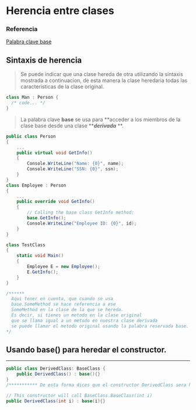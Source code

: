 # Herencia entre clases

### Referencia
[Palabra clave base](https://learn.microsoft.com/es-es/dotnet/csharp/language-reference/keywords/base)

## Sintaxis de herencia

> Se puede indicar que una clase hereda de otra utilizando la sintaxis mostrada a continuacion, de esta manera la clase heredaria todas las caracteristicas de la clase original.

```cs
class Man : Person {
  /* code... */
}
```
> La palabra clave **base** se usa para **acceder a los miembros de la clase base desde una clase *****derivada*** **.

```cs
public class Person
{
    ...
    public virtual void GetInfo()
    {
        Console.WriteLine("Name: {0}", name);
        Console.WriteLine("SSN: {0}", ssn);
    }
}
class Employee : Person
{
    ...
    public override void GetInfo()
    {
        // Calling the base class GetInfo method:
        base.GetInfo();
        Console.WriteLine("Employee ID: {0}", id);
    }
}

class TestClass
{
    static void Main()
    {
        Employee E = new Employee();
        E.GetInfo();
    }
}

/******
  Aqui tener en cuenta, que cuando se usa
  base.SomeMethod se hace referencia a ese 
  SomeMethod en la clase de la que se hereda.
  Es decir, si tienes un metodo en la clase original
  que se llama igual a un metodo en nuestra clase derivada
  se puede llamar el metodo original usando la palabra reservada base.
*/

```

## Usando base() para heredar el constructor.
****
```cs
public class DerivedClass: BaseClass {
    public DerivedClass() : base(){}
}
/*********** De esta forma dices que el constructor DerivedClass sera heredado de BaseClass, si le pasas parametros a ejemplo: base(i) se podra usar ese valor en el constructor.*/

// This constructor will call BaseClass.BaseClass(int i)
public DerivedClass(int i) : base(i){}
```

